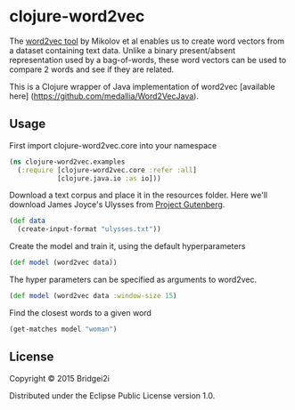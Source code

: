 # clojure-word2vec

The [word2vec tool](http://code.google.com/p/word2vec/)  by Mikolov et al enables us to 
create word vectors from a dataset containing text data. Unlike a binary present/absent representation
used by a bag-of-words, these word vectors can be used to compare 2 words and see if they are related.

This is a Clojure wrapper of Java implementation of word2vec [available here] (https://github.com/medallia/Word2VecJava).

## Usage

First import clojure-word2vec.core into your namespace

```clojure
(ns clojure-word2vec.examples
  (:require [clojure-word2vec.core :refer :all]
            [clojure.java.io :as io]))
```

Download a text corpus and place it in the resources folder. 
Here we'll download James Joyce's Ulysses from [Project Gutenberg](https://www.gutenberg.org/ebooks/4300.txt.utf-8).


```clojure
(def data
  (create-input-format "ulysses.txt"))
```

Create the model and train it, using the default hyperparameters
```clojure
(def model (word2vec data))
```

The hyper parameters can be specified as arguments to word2vec. 

```clojure
(def model (word2vec data :window-size 15)
```

Find the closest words to a given word

```clojure
(get-matches model "woman")
```

## License

Copyright © 2015 Bridgei2i 

Distributed under the Eclipse Public License version 1.0.
